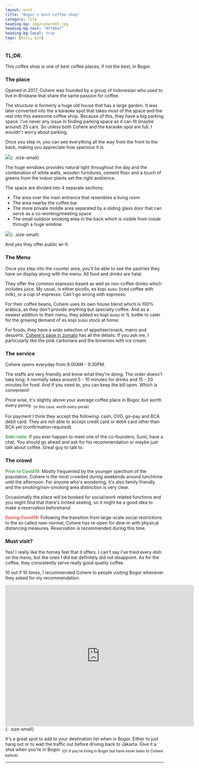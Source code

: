 ```yaml
---
layout: post
title: "Bogor's best coffee shop"
category: life
heading-bg: img/cohere03.jpg
heading-bg-text: "#ffd6ef"
heading-bg-local: true
tags: [misc, pin]
---
```



### TL;DR.

This coffee shop is one of best coffee places, if not the best, in Bogor.

### The place

Opened in 2017, Cohere was founded by a group of Indonesian who used to live in Brisbane that share the same passion for coffee.

The structure is formerly a huge old house that has a large garden.
It was later converted into the a karaoke spot that takes most of the space and the rest into this awesome coffee shop.
Because of this, they have a big parking space. I've never any issue in finding parking space as it can fit (maybe around) 25 cars.
So unless both Cohere and the karaoke spot are full, I wouldn't worry about parking.

Once you step in, you can see everything all the way from the front to the back, making you appreciate how spacious it is.

![](/assets/img/cohere04.jpg){: .size-small}

The huge windows provides natural light throughout the day and the combination of white walls, wooden furnitures,
cement floor and a touch of greens from the indoor plants set the right ambience.

The space are divided into 4 separate sections:
- The area over the main entrance that resembles a living room
- The area nearby the coffee bar  
- The more private middle area separated by a sliding glass door that can serve as a co-working/meeting space
- The small outdoor smoking area in the back which is visible from inside through a huge window.

![](/assets/img/cohere02.jpg){: .size-small}

And yes they offer public wi-fi.

### The Menu

Once you step into the counter area, you'll be able to see the pastries they have on display along with the menu. All food and drinks are halal.

They offer the common espresso based as well as non-coffee drinks which includes juice. My usual, is either picollo, es kopi susu (iced coffee with milk), or a cup of espresso.
Can't go wrong with espresso.

For their coffee beans, Cohere uses its own house blend which is 100% arabica, as they don't provide anything but specialty coffee.
And as a newest addition to their menu, they added es kopi susu in 1L bottle to cater for the growing demand of es kopi susu stock at home.

For foods, they have a wide selection of appetiser/snack, mains and desserts.
[Cohere's page in zomato](https://www.zomato.com/jakarta/cohere-bogor-timur-bogor) has all the details.
If you ask me, I particularly like the pink carbonara and the brownies with ice cream.

### The service

Cohere opens everyday from 8.00AM - 9.30PM.

The staffs are very friendly and know what they're doing.
The order doesn't take long; it normally takes around 5 - 10 minutes for drinks and 15 - 20 minutes for food.
And if you need to, you can keep the bill open. Which is convenient!

Price wise, it's slightly above your average coffee place in Bogor, but worth every penny. <sub> (in this case, worth every perak)</sub>

For payment I think they accept the following: cash, OVO, go-pay and BCA debit card.
They are not able to accept credit card or debit card other than BCA yet (confirmation required).

<b style="color:#50A14F">Side-note</b>: If you ever happen to meet one of the co-founders, Sumi, have a chat.
You should go ahead and ask for his recommendation or maybe just talk about coffee.
Great guy to talk to.

### The crowd

<b style="color:#50A14F">Prior to Covid19</b>: Mostly frequented by the younger spectrum of the population, Cohere is the most crowded during weekends around lunchtime until the afternoon. For anyone who's wondering, it's also family friendly and the smoking/non-smoking area distinction is very clear.

Occasionally the place will be booked for social/work related functions and you might find that there's limited seating, so it might be a good idea to make a reservation beforehand.

<b style="color:#E45649">During Covid19</b>: Following the transition from large-scale social restrictions to the so called new-normal,
Cohere has re-open for dine-in with physical distancing measures. Reservation is recommended during this time.


### Must visit?

Yes! I really like the homey feel that it offers. I can't say I've tried every dish on the menu, but the ones I did eat definitely did not disappoint.
As for the coffee, they consistently serve really good quality coffee.

10 out if 10 times, I recommended Cohere to people visiting Bogor whenever they asked for my recommendation.

<iframe src="https://www.google.com/maps/embed?pb=!1m18!1m12!1m3!1d3963.3331457576564!2d106.81021931466412!3d-6.605459395223172!2m3!1f0!2f0!3f0!3m2!1i1024!2i768!4f13.1!3m3!1m2!1s0x2e69c5de710a1311%3A0x7bb49088d326fd02!2sCohere!5e0!3m2!1sen!2sid!4v1596386386914!5m2!1sen!2sid" width="600" height="450" frameborder="0" style="border:0;" allowfullscreen="" aria-hidden="false" tabindex="0"></iframe>{: .size-small}

It's a great spot to add to your destination list when in Bogor. Either to just hang out or to wait the traffic out before driving back to Jakarta.
Give it a shot when you're in Bogor. <sub>(Or if you're living in Bogor but have never been to Cohere before)</sub>

---
